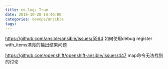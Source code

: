 ```yaml
---
title: no_log: True
date: 2016-10-28 14:40:00
categories: devops/ansible
tags:
---
```

https://github.com/ansible/ansible/issues/5564
如何使用debug register with_items漂亮的输出结果问题

https://github.com/openshift/openshift-ansible/issues/447
map命令无法找到的讨论
